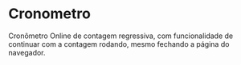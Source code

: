 # Cronometro
 Cronômetro Online de contagem regressiva, com funcionalidade de continuar  com a contagem rodando, mesmo fechando a página do navegador.
